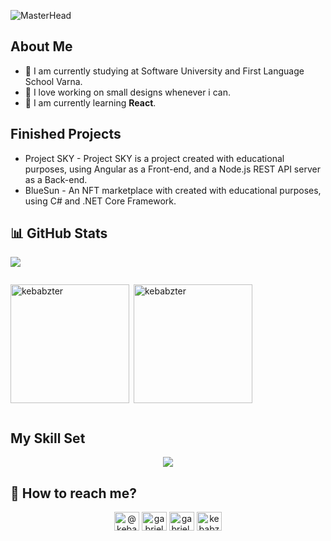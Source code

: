 ![MasterHead](https://cdn.discordapp.com/attachments/960121710953254912/1078686157593923624/github-header-image_13.png)
## About Me
- 📖 I am currently studying at Software University and First Language School Varna.
- 🎨 I love working on small designs whenever i can.
- 🌱 I am currently learning **React**.


## Finished Projects

* Project SKY - Project SKY is a project created with educational purposes, using Angular as a Front-end, and a Node.js REST API server as a Back-end.
* BlueSun - An NFT marketplace with created with educational purposes, using C# and .NET Core Framework. 

## 📊 GitHub Stats 
![](https://github-readme-streak-stats.herokuapp.com/?user=kebabzter&theme=transparent&hide_border=false)
<div style="display: flex; align-items:end">
<p><img align="left" style="height: 190px" src="https://github-readme-stats.vercel.app/api/top-langs?username=kebabzter&theme=transparent&show_icons=true&locale=en&layout=compact" alt="kebabzter" /></p>

<p>&nbsp;<img align="center" style="height: 190px" src="https://github-readme-stats.vercel.app/api?username=kebabzter&theme=transparent&show_icons=true&locale=en" alt="kebabzter" /></p>
</div>

## My Skill Set
<div align="center">
<a href="https://skillicons.dev"><img  src="https://skillicons.dev/icons?i=cs,dotnet,js,ts,angular,express,mongodb,css,html,git,nodejs" /></a>
</div>

## 📩 How to reach me?
<div id="badges">
  <p align="center">
<a href="https://twitter.com/@kebabzter_" target="blank"><img align="center" src="https://raw.githubusercontent.com/rahuldkjain/github-profile-readme-generator/master/src/images/icons/Social/twitter.svg" alt="@kebabzter_" height="30" width="40" /></a>
<a href="https://fb.com/gabriel chitarliev" target="blank"><img align="center" src="https://raw.githubusercontent.com/rahuldkjain/github-profile-readme-generator/master/src/images/icons/Social/facebook.svg" alt="gabriel chitarliev" height="30" width="40" /></a>
<a href="https://instagram.com/gabriel.chitarliev" target="blank"><img align="center" src="https://raw.githubusercontent.com/rahuldkjain/github-profile-readme-generator/master/src/images/icons/Social/instagram.svg" alt="gabriel.chitarliev" height="30" width="40" /></a>
<a href="https://www.youtube.com/c/kebabzter" target="blank"><img align="center" src="https://raw.githubusercontent.com/rahuldkjain/github-profile-readme-generator/master/src/images/icons/Social/youtube.svg" alt="kebabzter" height="30" width="40" /></a>
</p>
</div>
